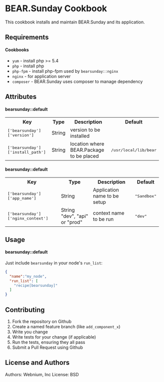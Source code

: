 BEAR.Sunday Cookbook
=============
This cookbook installs and maintain BEAR.Sunday and its application.

Requirements
------------

#### Cookbooks
- `yum` - install php >= 5.4
- `php` - install php
- `php-fpm` - install php-fpm used by `bearsunday::nginx`
- `nginx` - for application server
- `composer` - BEAR.Sunday uses composer to manage dependency

Attributes
----------
#### bearsunday::default
<table>
  <tr>
    <th>Key</th>
    <th>Type</th>
    <th>Description</th>
    <th>Default</th>
  </tr>
  <tr>
    <td><tt>['bearsunday']['version']</tt></td>
    <td>String</td>
    <td>version to be installed</td>
    <td><tt></tt></td>
  </tr>
  <tr>
    <td><tt>['bearsunday']['install_path']</tt></td>
    <td>String</td>
    <td>location where BEAR.Package to be placed</td>
    <td><tt>/usr/local/lib/bear</tt></td>
  </tr>
</table>

#### bearsunday::default
<table>
  <tr>
    <th>Key</th>
    <th>Type</th>
    <th>Description</th>
    <th>Default</th>
  </tr>
  <tr>
    <td><tt>['bearsunday']['app_name']</tt></td>
    <td>String</td>
    <td>Application name to be setup</td>
    <td><tt>"Sandbox"</tt></td>
  </tr>
  <tr>
    <td><tt>['bearsunday']['nginx_context']</tt></td>
    <td>String "dev", "api" or "prod"</td>
    <td>context name to be run</td>
    <td><tt>"dev"</tt></td>
  </tr>
</table>


Usage
-----
#### bearsunday::default
Just include `bearsunday` in your node's `run_list`:

```json
{
  "name":"my_node",
  "run_list": [
    "recipe[bearsunday]"
  ]
}
```

Contributing
------------
1. Fork the repository on Github
2. Create a named feature branch (like `add_component_x`)
3. Write you change
4. Write tests for your change (if applicable)
5. Run the tests, ensuring they all pass
6. Submit a Pull Request using Github

License and Authors
-------------------
Authors: Webnium, Inc
License: BSD
